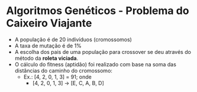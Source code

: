 # Algoritmos Genéticos - Problema do Caixeiro Viajante

- A população é de 20 indivíduos (cromossomos)
- A taxa de mutação é de 1%
- A escolha dos pais de uma população para crossover se deu através do método da **roleta viciada**.
- O cálculo do fitness (aptidão) foi realizado com base na soma das distâncias do caminho do cromossomo:
    - Ex.: [4, 2, 0, 1, 3] = 91; onde
        - [4, 2, 0, 1, 3] → [E, C, A, B, D]